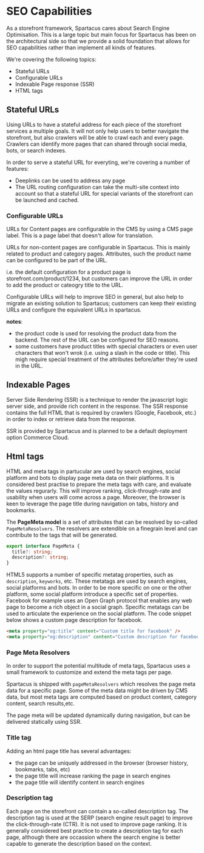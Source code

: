 # SEO Capabilities
As a storefront framework, Spartacus cares about Search Engine Optimisation. This is a large topic but main focus for Spartacus has been on the architectural side so that we provide a solid foundation that allows for SEO capabilities rather than implement all kinds of features. 

We're covering the following topics: 
- Stateful URLs
- Configurable URLs
- Indexable Page response (SSR)
- HTML tags

## Stateful URLs
Using URLs to have a stateful address for each piece of the storefront services a multiple goals. It will not only help users to better navigate the storefront, but also crawlers will be able to crawl each and every page. Crawlers can identify more pages that can shared through social media, bots, or search indexes. 

In order to serve a stateful URL for everyting, we're covering a number of features:
- Deeplinks can be used to address any page
- The URL routing configuration can take the multi-site context into account so that a stateful URL for special variants of the storefront can be launched and cached. 

### Configurable URLs
URLs for Content pages are configurable in the CMS by using a CMS page label. This is a page label that doesn't allow for translation. 

URLs for non-content pages are configurable in Spartacus. This is mainly related to product and category pages. Attributes, such the product name can be configured to be part of the URL. 

i.e. the default configuration for a product page is storefront.com/product/1234, but customers can improve the URL in order to add the product or cateogry title to the URL.

Configurable URLs will help to improve SEO in general, but also help to migrate an existing solution to Spartacus; customers can keep their existing URLs and configure the equivalent URLs in spartacus. 

**notes**: 
- the product code is used for resolving the product data from the backend. The rest of the URL can be configured for SEO reasons. 
- some customers have product titles with special characters or even user characters that won't wrok (i.e. using a slash in the code or title). This migh require special treatment of the attributes before/after they're used in the URL. 


## Indexable Pages
Server Side Rendering (SSR) is a technique to render the javascript logic server side, and provide rich content in the response. The SSR response contains the full HTML that is required by crawlers (Google, Facebook, etc.) in order to index or retrieve data from the response. 

SSR is provided by Spartacus and is planned to be a default deployment option Commerce Cloud.

## Html tags
HTML and meta tags in partucular are used by search engines, social platform and bots to display page meta data on their platforms. It is considered best practise to prepare the meta tags with care, and evaluate the values regurarly. This will improve ranking, click-through-rate and usability when users will come across a page. Moreover, the browser is keen to leverage the page title during navigation on tabs, history and bookmarks.  


The **PageMeta model** is a set of attributes that can be resolved by so-called `PageMetaResolvers`. The resolvers are extendible on a finegrain level and can contribute to the tags that will be generated. 

```typescript
export interface PageMeta {
  title?: string;
  description?: string;
}
```

HTML5 supports a number of specific metatag properties, such as `description`, `keyworks`, etc. These metatags are used by search engines, social platforms and bots. In order to be more specific on one or the other platform, some social platform introduce a specific set of properties. Facebook for example uses an Open Graph protocol that enables any web page to become a rich object in a social graph. Specific metatags can be used to articulate the experience on the social platform. The code snippet below shows a custom page description for facebook.

```html
<meta property="og:title" content="Custom title for facebook" />
<meta property="og:description" content="Custom description for facebook" />
```

### Page Meta Resolvers
In order to support the potential multitude of meta tags, Spartacus uses a small framework to customize and extend the meta tags per page. 

Spartacus is shipped with `pageMetaResolvers` which resolves the page meta data for a specific page. Some of the meta data might be driven by CMS data, but most meta tags are computed based on product content, category content, search results,etc.

The page meta will be updated dynamically during navigation, but can be delivered statically using SSR.

### Title tag
Adding an html page title has several advantages:
* the page can be uniquely addressed in the browser (browser history, bookmarks, tabs, etc)
* the page title will increase ranking the page in search engines
* the page title will identify content in search engines

### Description tag
Each page on the storefront can contain a so-called description tag. The description tag is used at the SERP (search engine result page) to improve the click-through-rate (CTR). It is not used to improve page ranking. It is generally considered best practice to create a description tag for each page, although there are occassion where the search engine is better capable to generate the description based on the context.

